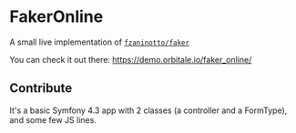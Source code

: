 # FakerOnline

A small live implementation of [`fzaninotto/faker`](https://github.com/fzaninotto/Faker)

You can check it out there: https://demo.orbitale.io/faker_online/

## Contribute

It's a basic Symfony 4.3 app with 2 classes (a controller and a FormType), and some few JS lines.
